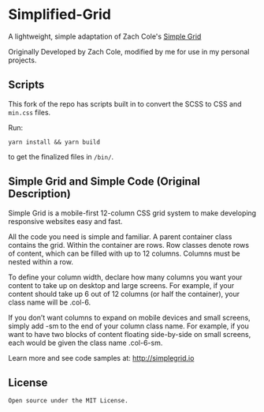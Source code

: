 # Simplified-Grid
A lightweight, simple adaptation of Zach Cole's [Simple Grid](https://github.com/zachacole/Simple-Grid)

Originally Developed by Zach Cole, modified by me for use in my personal projects.

## Scripts
This fork of the repo has scripts built in to convert the SCSS to CSS and `min.css` files.

Run: 
```
yarn install && yarn build
```
to get the finalized files in `/bin/`.

## Simple Grid and Simple Code (Original Description)

Simple Grid is a mobile-first 12-column CSS grid system to make developing responsive websites easy and fast.

All the code you need is simple and familiar. A parent container class contains the grid. Within the container are rows. Row classes denote rows of content, which can be filled with up to 12 columns. Columns must be nested within a row. 

To define your column width, declare how many columns you want your content to take up on desktop and large screens. For example, if your content should take up 6 out of 12 columns (or half the container), your class name will be .col-6.

If you don’t want columns to expand on mobile devices and small screens, simply add -sm to the end of your column class name. For example, if you want to have two blocks of content floating side-by-side on small screens, each would be given the class name .col-6-sm.

Learn more and see code samples at: http://simplegrid.io

## License

    Open source under the MIT License.
